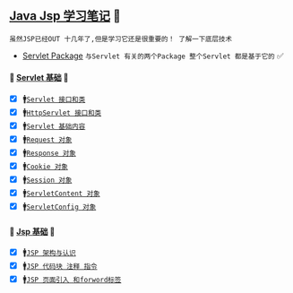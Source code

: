 <a href="#top" id="top">Java Jsp 学习笔记</a> :maple_leaf:	
----
`虽然JSP已经OUT 十几年了,但是学习它还是很重要的！ 了解一下底层技术`
* [Servlet Package](http://tomcat.apache.org/tomcat-5.5-doc/servletapi/overview-summary.html) `与Servlet 有关的两个Package 整个Servlet 都是基于它的` :white_check_mark:

#### :checkered_flag: [Servlet 基础](#top) :maple_leaf:	
- [x] :mens:[`Servlet 接口和类`](https://github.com/kickgod/Rear-End/blob/master/Java/JavaJSP/JSPFirstServlet.md)
- [x] :mens:[`HttpServlet 接口和类`](https://github.com/kickgod/Rear-End/blob/master/Java/JavaJSP/JSPHttpPack.md)
- [x] :mens:[`Servlet 基础内容`](https://github.com/kickgod/Rear-End/blob/master/Java/JavaJSP/Servletknoeledge.md)
- [x] :mens:[`Request 对象`](https://github.com/kickgod/Rear-End/blob/master/Java/JavaJSP/ServletRequest.md)
- [x] :mens:[`Response 对象`](https://github.com/kickgod/Rear-End/blob/master/Java/JavaJSP/ServletResponse.md)
- [x] :mens:[`Cookie 对象`](https://github.com/kickgod/Rear-End/blob/master/Java/JavaJSP/ServletCookie.md)
- [x] :mens:[`Session 对象`](https://github.com/kickgod/Rear-End/blob/master/Java/JavaJSP/ServletSession.md)
- [x] :mens:[`ServletContent 对象`](https://github.com/kickgod/Rear-End/blob/master/Java/JavaJSP/ServletContent.md)
- [x] :mens:[`ServletConfig 对象`](https://github.com/kickgod/Rear-End/blob/master/Java/JavaJSP/ServletConfig.md)

#### :checkered_flag: [Jsp 基础](#top) :maple_leaf:	
- [x] :mens:[`JSP 架构与认识`](https://github.com/kickgod/Rear-End/blob/master/Java/JavaJSP/JSPArchitecture.md)
- [x] :mens:[`JSP 代码块 注释 指令`](https://github.com/kickgod/Rear-End/blob/master/Java/JavaJSP/lessson01.md)
- [x] :mens:[`JSP 页面引入 和forword标签`](https://github.com/kickgod/Rear-End/blob/master/Java/JavaJSP/lessson02.md)
